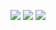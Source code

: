 ![](https://github-profile-summary-cards.vercel.app/api/cards/profile-details?username=tksx1227&theme=nord_dark)
![](https://github-profile-summary-cards.vercel.app/api/cards/repos-per-language?username=tksx1227&theme=nord_dark)
![](https://github-profile-summary-cards.vercel.app/api/cards/stats?username=tksx1227&theme=nord_dark)
